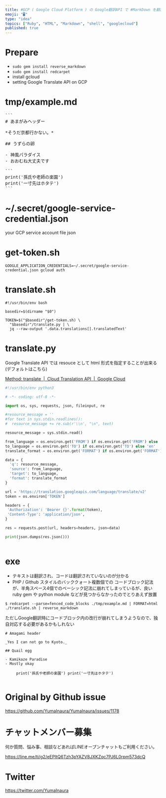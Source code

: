 ```yaml
---
title: #GCP ( Google Cloud Platform ) の Google翻訳API で #MarkDown を翻訳するとスタイルが崩れ
emoji: "🖥"
type: "idea"
topics: ["Ruby", "HTML", "Markdown", "shell", "googlecloud"]
published: true
---
```



# Prepare

- `sudo gem install reverse_markdown`
- `sudo gem install redcarpet`
- install gcloud
- setting Google Translate API on GCP

# tmp/example.md

<pre>
```
# あまがみヘッダー

*そうだ京都行かない。*

## うずらの卵

- 神風パラダイス
- おおむね大丈夫です

```
print('孫氏や老師の楽園')
print('一寸先はホタテ')
```
</pre>

# ~/.secret/google-service-credential.json

your GCP service account file json

# get-token.sh

```
GOOGLE_APPLICATION_CREDENTIALS=~/.secret/google-service-credential.json gcloud auth
```

# translate.sh

```
#!/usr/bin/env bash

basedir=$(dirname "$0")

TOKEN=$("$basedir"/get-token.sh) \
  "$basedir"/translate.py | \
  jq --raw-output '.data.translations[].translatedText'
```

# translate.py

Google Translate API では resouce として html 形式を指定することが出来る (デフォルトはこちら)

[Method: translate  |  Cloud Translation API  |  Google Cloud](https://cloud.google.com/translate/docs/reference/rest/v2/translate)

```py
#!/usr/bin/env python3

# -*- coding: utf-8 -*-

import os, sys, requests, json, fileinput, re

#resource_message = ''
#for text in sys.stdin.readlines():
#  resource_message += re.sub(r'\\n', "\n", text)

resource_message = sys.stdin.read()

from_language = os.environ.get('FROM') if os.environ.get('FROM') else 'ja'
to_language = os.environ.get('TO') if os.environ.get('TO') else 'en'
translate_format = os.environ.get('FORMAT') if os.environ.get('FORMAT') else 'text'

data = {
  'q': resource_message,
  'source': from_language,
  'target': to_language,
  'format': translate_format
}

url = 'https://translation.googleapis.com/language/translate/v2'
token = os.environ['TOKEN']

headers = {
 'Authorization': 'Bearer {}'.format(token),
 'Content-Type': 'application/json',
}

res = requests.post(url, headers=headers, json=data)

print(json.dumps(res.json()))
  

```

# exe

- テキストは翻訳され、コードは翻訳されていないのが分かる
- PHP / Github スタイルのバッククォート複数個での コードブロック記法が、半角スペース4個でのベーシック記法に崩れてしまっているが、良い ruby gem や python module などが見つからなかったのでとりあえず放置

```
$ redcarpet --parse=fenced_code_blocks ./tmp/example.md | FORMAT=html ./translate.sh | reverse_markdown
```

ただしGoogle翻訳時にコードブロック内の改行が崩れてしまうようなので、独自対応する必要があるかもしれない

```
# Amagami header 

_Yes I can not go to Kyoto._

## Quail egg 

- Kamikaze Paradise 
- Mostly okay 

     print('孫氏や老師の楽園') print('一寸先はホタテ') 


```

# Original by Github issue

https://github.com/YumaInaura/YumaInaura/issues/1178








<!-- Update From Qiita API -->

# チャットメンバー募集


何か質問、悩み事、相談などあればLINEオープンチャットもご利用ください。

https://line.me/ti/g2/eEPltQ6Tzh3pYAZV8JXKZqc7PJ6L0rpm573dcQ





# Twitter


https://twitter.com/YumaInaura


<!-- Update From Qiita API -->


